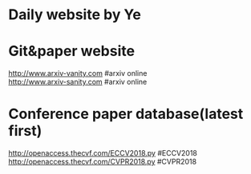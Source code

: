 Daily website by Ye
=

# Git&paper website
http://www.arxiv-vanity.com    \#arxiv online<br>
http://www.arxiv-sanity.com    \#arxiv online<br>


# Conference paper database(latest first)
http://openaccess.thecvf.com/ECCV2018.py		\#ECCV2018<br>
http://openaccess.thecvf.com/CVPR2018.py		\#CVPR2018<br>












